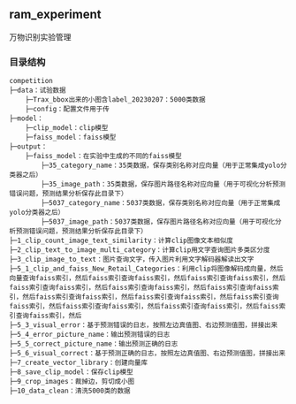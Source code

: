 ## ram_experiment
万物识别实验管理


### 目录结构

    competition
    ├─data：试验数据
        ├─Trax_bbox出来的小图含label_20230207：5000类数据
        ├─config：配置文件用于传
    ├─model：
        ├─clip_model：clip模型
        ├─faiss_model：faiss模型
    ├─output：
        ├─faiss_model：在实验中生成的不同的faiss模型
            ├─35_category_name：35类数据，保存类别名称对应向量（用于正常集成yolo分类器之后）
            ├─35_image_path：35类数据，保存图片路径名称对应向量（用于可视化分析预测错误问题，预测结果分析保存此目录下）
            ├─5037_category_name：5037类数据，保存类别名称对应向量（用于正常集成yolo分类器之后）
            ├─5037_image_path：5037类数据，保存图片路径名称对应向量（用于可视化分析预测错误问题，预测结果分析保存此目录下）
    ├─1_clip_count_image_text_similarity：计算clip图像文本相似度
    ├─2_clip_text_to_image_multi_category：计算clip用文字查询图片多类区分度
    ├─3_clip_image_to_text：图片查询文字，传入图片利用文字解码器解读出文字
    ├─5_1_clip_and_faiss_New_Retail_Categories：利用clip将图像解码成向量，然后向量查询faiss索引，然后faiss索引查询faiss索引，然后faiss索引查询faiss索引，然后faiss索引查询faiss索引，然后faiss索引查询faiss索引，然后faiss索引查询faiss索引，然后faiss索引查询faiss索引，然后faiss索引查询faiss索引，然后faiss索引查询faiss索引，然后faiss索引查询faiss索引，然后faiss索引查询faiss索引，然后faiss索引查询faiss索引，然后
    ├─5_3_visual_error：基于预测错误的日志，按照左边真值图、右边预测值图，拼接出来
    ├─5_4_error_picture_name：输出预测错误的日志
    ├─5_5_correct_picture_name：输出预测正确的日志
    ├─5_6_visual_correct：基于预测正确的日志，按照左边真值图、右边预测值图，拼接出来
    ├─7_create_vector_library：创建向量库
    ├─8_save_clip_model：保存clip模型
    ├─9_crop_images：裁掉边，剪切成小图
    ├─10_data_clean：清洗5000类的数据
    
